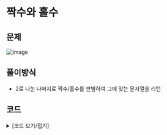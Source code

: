 # 짝수와 홀수

## 문제

![image](https://github.com/Employment-Study/Algorithm_Study/assets/44068819/18da4e06-ce58-481d-aa2d-5e0998294c03)

## 풀이방식

- 2로 나눈 나머지로 짝수/홀수를 판별하여 그에 맞는 문자열을 리턴

## 코드

<details>
<summary>
[코드 보기/접기]
</summary>

```java
// 짝수와 홀수
class Solution {
    public String solution(int num) {
        String answer = num % 2==0 ? "Even" : "Odd";
        return answer;
    }
}
```

</details>
